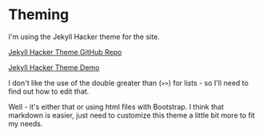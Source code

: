 # Theming

I'm using the Jekyll Hacker theme for the site.

[Jekyll Hacker Theme GitHub Repo](https://github.com/pages-themes/hacker)

[Jekyll Hacker Theme Demo](https://pages-themes.github.io/hacker/)

I don't like the use of the double greater than (`>>`) for lists - so I'll need to find out how to edit that.

Well - it's either that or using html files with Bootstrap. I think that markdown is easier, just need to customize this theme a little bit more to fit my needs.

